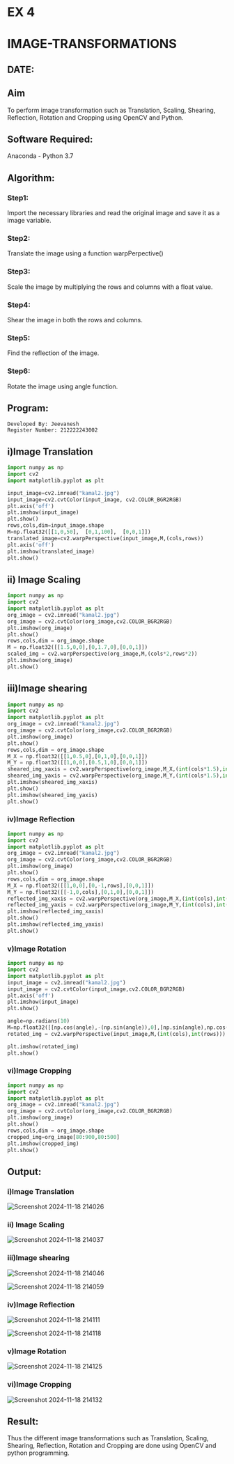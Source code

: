 # EX 4
# IMAGE-TRANSFORMATIONS
## DATE:
## Aim
To perform image transformation such as Translation, Scaling, Shearing, Reflection, Rotation and Cropping using OpenCV and Python.

## Software Required:
Anaconda - Python 3.7

## Algorithm:
### Step1:

Import the necessary libraries and read the original image and save it as a image variable.

### Step2:

Translate the image using a function warpPerpective()

### Step3:

Scale the image by multiplying the rows and columns with a float value.

### Step4:

Shear the image in both the rows and columns.

### Step5:

Find the reflection of the image.

### Step6:

Rotate the image using angle function.

## Program:
```
Developed By: Jeevanesh
Register Number: 212222243002
```

## i)Image Translation

```python
import numpy as np
import cv2
import matplotlib.pyplot as plt

input_image=cv2.imread("kamal2.jpg")
input_image=cv2.cvtColor(input_image, cv2.COLOR_BGR2RGB)
plt.axis('off')
plt.imshow(input_image)
plt.show()
rows,cols,dim=input_image.shape
M=np.float32([[1,0,50],  [0,1,100],  [0,0,1]])
translated_image=cv2.warpPerspective(input_image,M,(cols,rows))
plt.axis('off')
plt.imshow(translated_image)
plt.show()
```

## ii) Image Scaling

```python
import numpy as np
import cv2
import matplotlib.pyplot as plt
org_image = cv2.imread("kamal2.jpg")
org_image = cv2.cvtColor(org_image,cv2.COLOR_BGR2RGB)
plt.imshow(org_image)
plt.show()
rows,cols,dim = org_image.shape
M = np.float32([[1.5,0,0],[0,1.7,0],[0,0,1]])
scaled_img = cv2.warpPerspective(org_image,M,(cols*2,rows*2))
plt.imshow(org_image)
plt.show()
```


## iii)Image shearing

```python
import numpy as np
import cv2
import matplotlib.pyplot as plt
org_image = cv2.imread("kamal2.jpg")
org_image = cv2.cvtColor(org_image,cv2.COLOR_BGR2RGB)
plt.imshow(org_image)
plt.show()
rows,cols,dim = org_image.shape
M_X = np.float32([[1,0.5,0],[0,1,0],[0,0,1]])
M_Y = np.float32([[1,0,0],[0.5,1,0],[0,0,1]])
sheared_img_xaxis = cv2.warpPerspective(org_image,M_X,(int(cols*1.5),int(rows*1.5)))
sheared_img_yaxis = cv2.warpPerspective(org_image,M_Y,(int(cols*1.5),int(rows*1.5)))
plt.imshow(sheared_img_xaxis)
plt.show()
plt.imshow(sheared_img_yaxis)
plt.show()
```


### iv)Image Reflection

```python
import numpy as np
import cv2
import matplotlib.pyplot as plt
org_image = cv2.imread("kamal2.jpg")
org_image = cv2.cvtColor(org_image,cv2.COLOR_BGR2RGB)
plt.imshow(org_image)
plt.show()
rows,cols,dim = org_image.shape
M_X = np.float32([[1,0,0],[0,-1,rows],[0,0,1]])
M_Y = np.float32([[-1,0,cols],[0,1,0],[0,0,1]])
reflected_img_xaxis = cv2.warpPerspective(org_image,M_X,(int(cols),int(rows)))
reflected_img_yaxis = cv2.warpPerspective(org_image,M_Y,(int(cols),int(rows)))
plt.imshow(reflected_img_xaxis)
plt.show()
plt.imshow(reflected_img_yaxis)
plt.show()
```


### v)Image Rotation
```python
import numpy as np
import cv2
import matplotlib.pyplot as plt
input_image = cv2.imread("kamal2.jpg")
input_image = cv2.cvtColor(input_image,cv2.COLOR_BGR2RGB)
plt.axis('off')
plt.imshow(input_image)
plt.show()

angle=np.radians(10)
M=np.float32([[np.cos(angle),-(np.sin(angle)),0],[np.sin(angle),np.cos(angle),0],[0,0,1]])
rotated_img = cv2.warpPerspective(input_image,M,(int(cols),int(rows)))

plt.imshow(rotated_img)
plt.show()
```



### vi)Image Cropping
```python
import numpy as np
import cv2
import matplotlib.pyplot as plt
org_image = cv2.imread("kamal2.jpg")
org_image = cv2.cvtColor(org_image,cv2.COLOR_BGR2RGB)
plt.imshow(org_image)
plt.show()
rows,cols,dim = org_image.shape
cropped_img=org_image[80:900,80:500]
plt.imshow(cropped_img)
plt.show()
```


## Output:
### i)Image Translation

![Screenshot 2024-11-18 214026](https://github.com/user-attachments/assets/bcb14da2-091a-40b9-91ab-c58ff66ec4eb)


### ii) Image Scaling

![Screenshot 2024-11-18 214037](https://github.com/user-attachments/assets/eb49646b-9d30-4aa2-bb95-9b7dcfd8de98)



### iii)Image shearing

![Screenshot 2024-11-18 214046](https://github.com/user-attachments/assets/1435d8f2-d724-465c-8a9a-7a8d2e9fdfe2)

![Screenshot 2024-11-18 214059](https://github.com/user-attachments/assets/f81687d3-87d0-4662-a411-ef6de67670ef)


### iv)Image Reflection

![Screenshot 2024-11-18 214111](https://github.com/user-attachments/assets/71451076-d0ab-4e59-8519-4f60c93228e4)


![Screenshot 2024-11-18 214118](https://github.com/user-attachments/assets/09e74ea5-57f2-4524-918a-f237674d0341)


### v)Image Rotation

![Screenshot 2024-11-18 214125](https://github.com/user-attachments/assets/8ce61514-a170-4df6-84f6-a3c37145d29b)




### vi)Image Cropping
![Screenshot 2024-11-18 214132](https://github.com/user-attachments/assets/713c3ce0-26f8-41cf-be59-eca884439139)



## Result: 

Thus the different image transformations such as Translation, Scaling, Shearing, Reflection, Rotation and Cropping are done using OpenCV and python programming.
